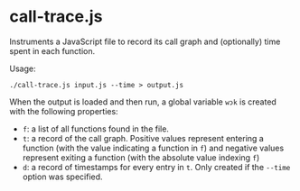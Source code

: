 # call-trace.js

Instruments a JavaScript file to record its call graph and (optionally) time spent in each function.

Usage:
```
./call-trace.js input.js --time > output.js
```

When the output is loaded and then run, a global variable `wɔk` is created with the following properties:
- `f`: a list of all functions found in the file.
- `t`: a record of the call graph. Positive values represent entering a function (with the value indicating a function in `f`) and negative values represent exiting a function (with the absolute value indexing `f`)
- `d`: a record of timestamps for every entry in `t`. Only created if the `--time` option was specified.

